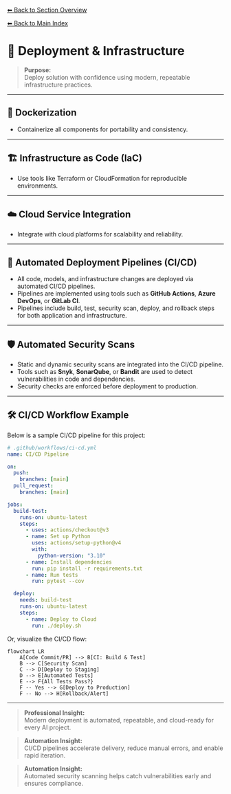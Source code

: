 [⬅ Back to Section Overview](README.md)

[⬅ Back to Main Index](../../INDEX.md)

# 🚀 Deployment & Infrastructure

> **Purpose:**  
> Deploy solution with confidence using modern, repeatable infrastructure practices.

---

## 🐳 Dockerization

- Containerize all components for portability and consistency.

---

## 🏗️ Infrastructure as Code (IaC)

- Use tools like Terraform or CloudFormation for reproducible environments.

---

## ☁️ Cloud Service Integration

- Integrate with cloud platforms for scalability and reliability.

---

## 🔄 Automated Deployment Pipelines (CI/CD)

- All code, models, and infrastructure changes are deployed via automated CI/CD pipelines.
- Pipelines are implemented using tools such as **GitHub Actions**, **Azure DevOps**, or **GitLab CI**.
- Pipelines include build, test, security scan, deploy, and rollback steps for both application and infrastructure.

---

## 🛡️ Automated Security Scans

- Static and dynamic security scans are integrated into the CI/CD pipeline.
- Tools such as **Snyk**, **SonarQube**, or **Bandit** are used to detect vulnerabilities in code and dependencies.
- Security checks are enforced before deployment to production.

---

## 🛠️ CI/CD Workflow Example

Below is a sample CI/CD pipeline for this project:

```yaml
# .github/workflows/ci-cd.yml
name: CI/CD Pipeline

on:
  push:
    branches: [main]
  pull_request:
    branches: [main]

jobs:
  build-test:
    runs-on: ubuntu-latest
    steps:
      - uses: actions/checkout@v3
      - name: Set up Python
        uses: actions/setup-python@v4
        with:
          python-version: "3.10"
      - name: Install dependencies
        run: pip install -r requirements.txt
      - name: Run tests
        run: pytest --cov

  deploy:
    needs: build-test
    runs-on: ubuntu-latest
    steps:
      - name: Deploy to Cloud
        run: ./deploy.sh
```

Or, visualize the CI/CD flow:

```mermaid
flowchart LR
    A[Code Commit/PR] --> B[CI: Build & Test]
    B --> C[Security Scan]
    C --> D[Deploy to Staging]
    D --> E[Automated Tests]
    E --> F{All Tests Pass?}
    F -- Yes --> G[Deploy to Production]
    F -- No --> H[Rollback/Alert]
```

---

> **Professional Insight:**  
> Modern deployment is automated, repeatable, and cloud-ready for every AI project.

> **Automation Insight:**  
> CI/CD pipelines accelerate delivery, reduce manual errors, and enable rapid iteration.

> **Automation Insight:**  
> Automated security scanning helps catch vulnerabilities early and ensures compliance.